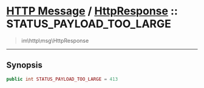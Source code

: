 # [HTTP Message](http.md) / [HttpResponse](http-HttpResponse.md) :: STATUS_PAYLOAD_TOO_LARGE
 > im\http\msg\HttpResponse
____

## Synopsis
```php
public int STATUS_PAYLOAD_TOO_LARGE = 413
```
